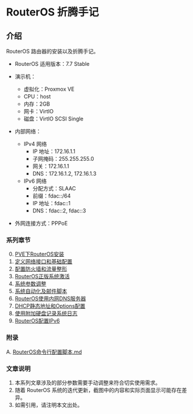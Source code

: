 # RouterOS 折腾手记

## 介绍
RouterOS 路由器的安装以及折腾手记。

- RouterOS 适用版本：7.7 Stable

- 演示机：
    - 虚拟化：Proxmox VE
    - CPU：host
    - 内存：2GB
    - 网卡：VirtIO
    - 磁盘：VirtIO SCSI Single

- 内部网络：
    - IPv4 网络
        - IP 地址：172.16.1.1
        - 子网掩码：255.255.255.0
        - 网关：172.16.1.1
        - DNS：172.16.1.2, 172.16.1.3
    - IPv6 网络
        - 分配方式：SLAAC
        - 前缀：fdac::/64
        - IP 地址：fdac::1
        - DNS：fdac::2, fdac::3

- 外网连接方式：PPPoE


### 系列章节

0.  [PVE下RouterOS安装](./00.PVE下RouterOS安装.md)  
1.  [定义网络接口和基础配置](./01.定义网络接口和基础配置.md)  
2.  [配置防火墙和流量整形](./02.配置防火墙和流量整形.md)    
3.  [RouterOS正版系统激活](./03.RouterOS正版系统激活.md)
4.  [系统参数调整](./04.系统参数调整.md)  
5.  [系统自动化及邮件脚本](./05.系统自动化及邮件脚本.md)  
6.  [RouterOS使用内网DNS服务器](./06.RouterOS使用内网DNS服务器.md)  
7.  [DHCP静态地址和Options配置](./07.DHCP静态地址和Options配置.md)  
8.  [使用附加硬盘记录系统日志](./08.使用附加硬盘记录系统日志.md)  
9.  [RouterOS配置IPv6](./09.RouterOS配置IPv6.md)  

### 附录

A.  [RouterOS命令行配置脚本.md](./A.RouterOS命令行配置脚本.md)  

### 文章说明

1.  本系列文章涉及的部分参数需要手动调整来符合切实使用需求。
2.  随着 RouterOS 系统的迭代更新，截图中的内容和实际页面显示可能存在差异。
3.  如需引用，请注明本文出处。
